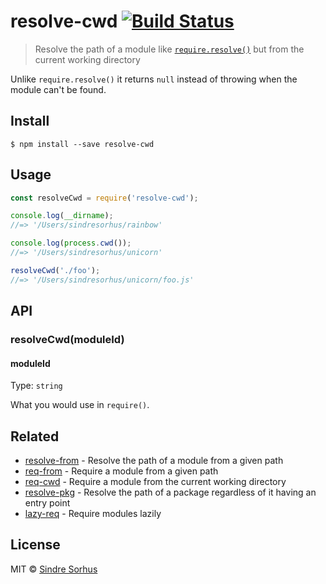 # resolve-cwd [![Build Status](https://travis-ci.org/sindresorhus/resolve-cwd.svg?branch=master)](https://travis-ci.org/sindresorhus/resolve-cwd)

> Resolve the path of a module like [`require.resolve()`](http://nodejs.org/api/globals.html#globals_require_resolve) but from the current working directory

Unlike `require.resolve()` it returns `null` instead of throwing when the module can't be found.


## Install

```
$ npm install --save resolve-cwd
```


## Usage

```js
const resolveCwd = require('resolve-cwd');

console.log(__dirname);
//=> '/Users/sindresorhus/rainbow'

console.log(process.cwd());
//=> '/Users/sindresorhus/unicorn'

resolveCwd('./foo');
//=> '/Users/sindresorhus/unicorn/foo.js'
```


## API

### resolveCwd(moduleId)

#### moduleId

Type: `string`

What you would use in `require()`.


## Related

- [resolve-from](https://github.com/sindresorhus/resolve-from) - Resolve the path of a module from a given path
- [req-from](https://github.com/sindresorhus/req-from) - Require a module from a given path
- [req-cwd](https://github.com/sindresorhus/req-cwd) - Require a module from the current working directory
- [resolve-pkg](https://github.com/sindresorhus/resolve-pkg) - Resolve the path of a package regardless of it having an entry point
- [lazy-req](https://github.com/sindresorhus/lazy-req) - Require modules lazily


## License

MIT © [Sindre Sorhus](http://sindresorhus.com)
